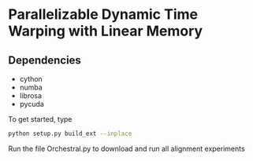 # Parallelizable Dynamic Time Warping with Linear Memory

## Dependencies
* cython
* numba
* librosa
* pycuda

To get started, type
~~~~~ bash
python setup.py build_ext --inplace
~~~~~

Run the file Orchestral.py to download and run all alignment experiments